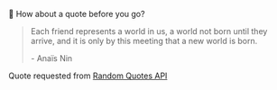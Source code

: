 📣 How about a quote before you go?

> Each friend represents a world in us, a world not born until they arrive, and it is only by this meeting that a new world is born.
>
> <p>- Anaïs Nin</p>

Quote requested from [Random Quotes API](https://github.com/lukePeavey/quotable)
